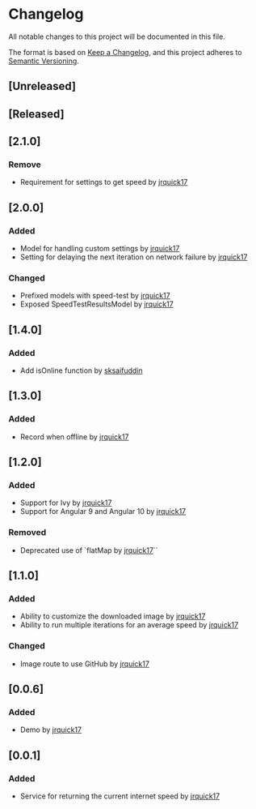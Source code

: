 # Changelog
All notable changes to this project will be documented in this file.

The format is based on [Keep a Changelog](https://keepachangelog.com/en/1.0.0/),
and this project adheres to [Semantic Versioning](https://semver.org/spec/v2.0.0.html).

## [Unreleased]

## [Released]

## [2.1.0]
### Remove
* Requirement for settings to get speed by [jrquick17](https://github.com/jrquick17)

## [2.0.0]
### Added
* Model for handling custom settings by [jrquick17](https://github.com/jrquick17)
* Setting for delaying the next iteration on network failure by [jrquick17](https://github.com/jrquick17)

### Changed
* Prefixed models with speed-test by [jrquick17](https://github.com/jrquick17)
* Exposed SpeedTestResultsModel by [jrquick17](https://github.com/jrquick17)

## [1.4.0]
### Added
* Add isOnline function by [sksaifuddin](https://github.com/sksaifuddin)

## [1.3.0]
### Added
* Record when offline by [jrquick17](https://github.com/jrquick17)

## [1.2.0]
### Added
* Support for Ivy by [jrquick17](https://github.com/jrquick17)
* Support for Angular 9 and Angular 10 by [jrquick17](https://github.com/jrquick17)

### Removed
* Deprecated use of `flatMap by [jrquick17](https://github.com/jrquick17)``

## [1.1.0]
### Added
* Ability to customize the downloaded image by [jrquick17](https://github.com/jrquick17)
* Ability to run multiple iterations for an average speed by [jrquick17](https://github.com/jrquick17)

### Changed
* Image route to use GitHub by [jrquick17](https://github.com/jrquick17)

## [0.0.6]
### Added
* Demo by [jrquick17](https://github.com/jrquick17)

## [0.0.1]
### Added
* Service for returning the current internet speed by [jrquick17](https://github.com/jrquick17)
